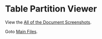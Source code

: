 # Table Partition Viewer

View the [All of the Document Screenshots](https://github.com/PranavVerma-droid/InfinityX-OS/tree/main/OS-Files/Docs).

Goto [Main Files](InfinityX).
